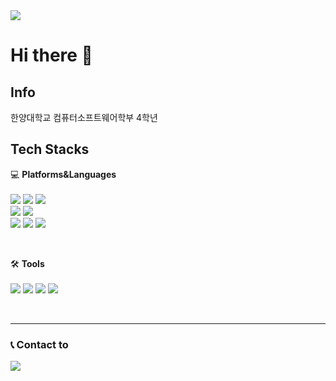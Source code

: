 <img src="https://capsule-render.vercel.app/api?type=waving&color=auto&height=200&section=header&text=Welcome%20to%20Sunoh%27s%20Github&fontSize=60"/>

# Hi there 👋

## Info
한양대학교 컴퓨터소프트웨어학부 4학년

## Tech Stacks

💻 __Platforms&Languages__ </br></br>
<img src="https://img.shields.io/badge/Swift-F05138?style=flat-square&logo=swift&logoColor=white"/>
<img src="https://img.shields.io/badge/Kotlin-7F52FF?style=flat-square&logo=kotlin&logoColor=white"/>
<img src="https://img.shields.io/badge/C%23-512BD4?style=flat-square&logo=csharp&logoColor=white"/>
<br/>
<img src="https://img.shields.io/badge/Flask-000000?style=flat-square&logo=flask&logoColor=white"/>
<img src="https://img.shields.io/badge/MySQL-4479A1?style=flat-square&logo=mysql&logoColor=white"/>
<br/>
<img src="https://img.shields.io/badge/iOS-000000?style=flat-square&logo=ios&logoColor=white"/>
<img src="https://img.shields.io/badge/Android-34A853?style=flat-square&logo=android&logoColor=white"/>
<img src="https://img.shields.io/badge/React-61DAFB?style=flat-square&logo=react&logoColor=white"/>

<br/>

🛠️ __Tools__ <br><br>
<img src="https://img.shields.io/badge/Xcode-147EFB?style=flat-square&logo=xcode&logoColor=white"/>
<img src="https://img.shields.io/badge/Android%20Studio-3DDC84?style=flat-square&logo=androidstudio&logoColor=white"/>
<img src="https://img.shields.io/badge/Visual%20Studio%20Code-007ACC?style=flat-square&logo=visualstudiocode&logoColor=white"/>
<img src="https://img.shields.io/badge/Unity-FFFFFF?style=flat-square&logo=unity&logoColor=black"/>

<br/>

---

### 📞 Contact to <br/>
<a href="mailto:sunoh1222@gmail.com"><img src="https://img.shields.io/badge/sunoh1222@gmail.com-EA4335?style=flat-square&logo=gmail&logoColor=white"/>


<!--
**sunohkim/sunohkim** is a ✨ _special_ ✨ repository because its `README.md` (this file) appears on your GitHub profile.

Here are some ideas to get you started:

- 🔭 I’m currently working on ...
- 🌱 I’m currently learning ...
- 👯 I’m looking to collaborate on ...
- 🤔 I’m looking for help with ...
- 💬 Ask me about ...
- 📫 How to reach me: ...
- 😄 Pronouns: ...
- ⚡ Fun fact: ...
-->
